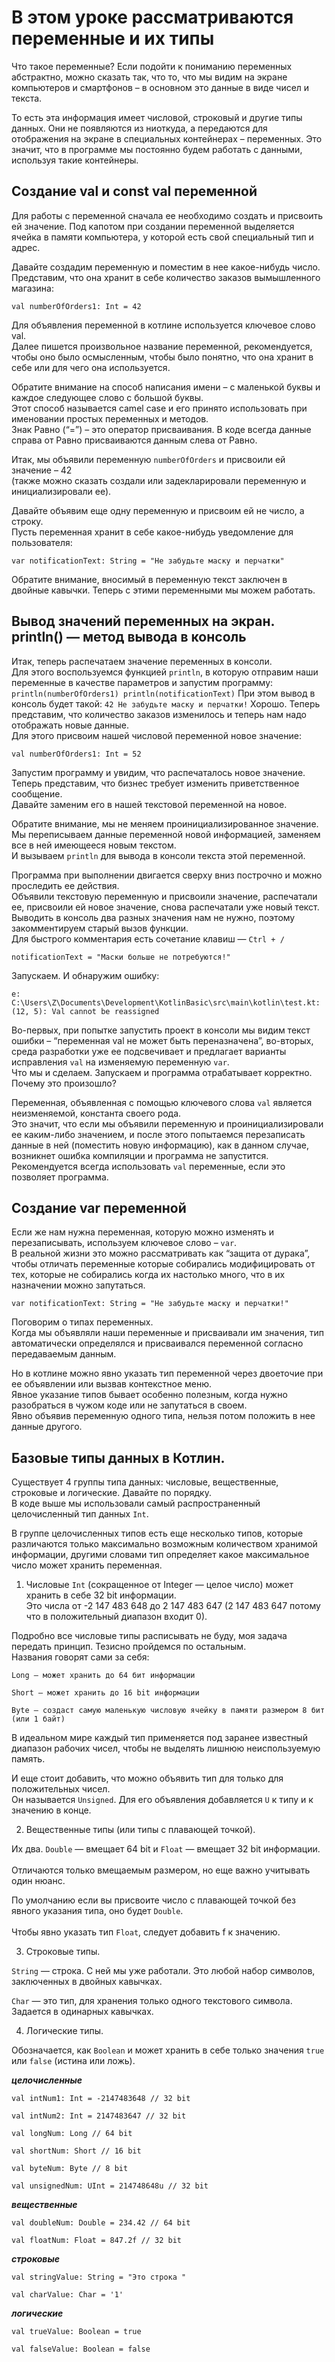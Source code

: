 # В этом уроке рассматриваются переменные и их типы
Что такое переменные?
Если подойти к пониманию переменных абстрактно, можно сказать так, что то, что мы видим на экране компьютеров
и смартфонов – в основном это данные в виде чисел и текста. 

То есть эта информация имеет числовой,
строковый и другие типы данных. Они не появляются из ниоткуда, а передаются для отображения на экране
в специальных контейнерах – переменных. Это значит, что в программе мы постоянно будем работать с данными,
используя такие контейнеры.

## Создание val и const val переменной
Для работы с переменной сначала ее необходимо создать и присвоить ей значение. Под капотом при создании переменной
выделяется ячейка в памяти компьютера, у которой есть свой специальный тип и адрес. 

Давайте создадим переменную и поместим в нее какое-нибудь число.
Представим, что она хранит в себе количество заказов вымышленного магазина:

`val numberOfOrders1: Int = 42`

Для объявления переменной в котлине используется ключевое слово val. <br>Далее пишется произвольное название переменной,
рекомендуется, чтобы оно было осмысленным, чтобы было понятно, что она хранит в себе или для чего она используется.

Обратите внимание на способ написания имени – с маленькой буквы и каждое следующее слово с большой буквы.<br>
Этот способ называется camel case и его принято использовать при именовании простых переменных и методов.<br>
Знак Равно (“=”) – это оператор присваивания. В коде всегда данные справа от Равно присваиваются данным слева от Равно.

Итак, мы объявили переменную `numberOfOrders` и присвоили ей значение – 42<br>
(также можно сказать создали или задекларировали переменную и инициализировали ее).

Давайте объявим еще одну переменную и присвоим ей не число, а строку.<br> 
Пусть переменная хранит в себе какое-нибудь уведомление для пользователя:

`var notificationText: String = "Не забудьте маску и перчатки"`

Обратите внимание, вносимый в переменную текст заключен в двойные кавычки. 
Теперь с этими переменными мы можем работать.

## Вывод значений переменных на экран. println() — метод вывода в консоль
Итак, теперь распечатаем значение переменных в консоли. <br>Для этого воспользуемся функцией `println`,
в которую отправим наши переменные в качестве параметров и запустим программу:
``
println(numberOfOrders1)
println(notificationText)
``
При этом вывод в консоль будет такой:
``
42
Не забудьте маску и перчатки!
``
Хорошо. Теперь представим, что количество заказов изменилось и теперь нам надо отображать новые данные.<br>
Для этого присвоим нашей числовой переменной новое значение:

`val numberOfOrders1: Int = 52`

Запустим программу и увидим, что распечаталось новое значение. Теперь представим, что бизнес требует изменить
приветственное сообщение.<br> Давайте заменим его в нашей текстовой переменной на новое.

Обратите внимание, мы не меняем проинициализированное значение. <br>Мы переписываем данные переменной новой информацией,
заменяем все в ней имеющееся новым текстом.<br> И вызываем `println` для вывода в консоли текста этой переменной.

Программа при выполнении двигается сверху вниз построчно и можно проследить ее действия.<br>
Объявили текстовую переменную и присвоили значение, распечатали ее, присвоили ей новое значение,
снова распечатали уже новый текст. <br>Выводить в консоль два разных значения нам не нужно,
поэтому закомментируем старый вызов функции. <br>Для быстрого комментария есть сочетание клавиш — `Ctrl + /`

`notificationText = "Маски больше не потребуются!"`

Запускаем. И обнаружим ошибку:

`e: C:\Users\Z\Documents\Development\KotlinBasic\src\main\kotlin\test.kt: (12, 5): Val cannot be reassigned`

Во-первых, при попытке запустить проект в консоли мы видим текст ошибки – “переменная val не может быть переназначена”,
во-вторых, среда разработки уже ее подсвечивает и предлагает варианты исправления `val` на изменяемую переменную `var`.<br>
Что мы и сделаем. Запускаем и программа отрабатывает корректно. Почему это произошло?

Переменная, объявленная с помощью ключевого слова `val` является неизменяемой, константа своего рода.<br> 
Это значит, что если мы объявили переменную и проинициализировали ее каким-либо значением, и после этого попытаемся
перезаписать данные в ней (поместить новую информацию), как в данном случае,
возникнет ошибка компиляции и программа не запустится.<br> Рекомендуется всегда использовать `val` переменные,
если это позволяет программа.

## Создание var переменной
Если же нам нужна переменная, которую можно изменять и перезаписывать, используем ключевое слово – `var`.<br>
В реальной жизни это можно рассматривать как “защита от дурака”, чтобы отличать переменные
которые собирались модифицировать от тех, которые не собирались когда их настолько много,
что в их назначении можно запутаться.

`var notificationText: String = "Не забудьте маску и перчатки!"`

Поговорим о типах переменных.<br> Когда мы объявляли наши переменные и присваивали им значения,
тип автоматически определялся и присваивался переменной согласно передаваемым данным. 

Но в котлине можно явно указать тип переменной через двоеточие при ее объявлении или вызвав контекстное меню.<br>
Явное указание типов бывает особенно полезным, когда нужно разобраться в чужом коде или не запутаться в своем.<br>
Явно объявив переменную одного типа, нельзя потом положить в нее данные другого.

## Базовые типы данных в Котлин.
Существует 4 группы типа данных: числовые, вещественные, строковые и логические. Давайте по порядку.<br>
В коде выше мы использовали самый распространенный целочисленный тип данных `Int`. 

В группе целочисленных типов есть еще несколько типов, которые различаются только максимально возможным
количеством хранимой информации, другими словами тип определяет какое максимальное число может хранить переменная.

1. Числовые
`Int` (сокращенное от Integer — целое число) может хранить в себе 32 bit информации.<br> 
Это числа от -2 147 483 648 до 2 147 483 647 (2 147 483 647 потому что в положительный диапазон входит 0).  

Подробно все числовые типы расписывать не буду, моя задача передать принцип. Тезисно пройдемся по остальным.<br> 
Названия говорят сами за себя:

`Long — может хранить до 64 бит информации`

`Short — может хранить до 16 bit информации`

`Byte — создаст самую маленькую числовую ячейку в памяти размером 8 бит (или 1 байт)`

В идеальном мире каждый тип применяется под заранее известный диапазон рабочих чисел,
чтобы не выделять лишнюю неиспользуемую память.

И еще стоит добавить, что можно объявить тип для только для положительных чисел.<br>
Он называется `Unsigned`. Для его объявления добавляется `U` к типу и к значению в конце.

2. Вещественные типы (или типы с плавающей точкой).

Их два. `Double` — вмещает 64 bit и `Float` — вмещает 32 bit информации.<br>   
Отличаются только вмещаемым размером, но еще важно учитывать один нюанс. 

По умолчанию если вы присвоите число с плавающей точкой без явного указания типа, оно будет `Double`.<br>   
Чтобы явно указать тип `Float`, следует добавить f к значению.

3. Строковые типы.

`String` — строка. С ней мы уже работали. Это любой набор символов, заключенных в двойных кавычках.

`Char` — это тип, для хранения только одного текстового символа. Задается в одинарных кавычках.

4. Логические типы.

Обозначается, как `Boolean` и может хранить в себе только значения `true` или `false` (истина или ложь).

***целочисленные***

`val intNum1: Int = -2147483648 // 32 bit`

`val intNum2: Int = 2147483647 // 32 bit`

`val longNum: Long // 64 bit`

`val shortNum: Short // 16 bit`

`val byteNum: Byte // 8 bit`

`val unsignedNum: UInt = 214748648u // 32 bit`

***вещественные***

`val doubleNum: Double = 234.42 // 64 bit`

`val floatNum: Float = 847.2f // 32 bit`

***строковые***

`val stringValue: String = "Это строка "`

`val charValue: Char = '1'`

***логические***

`val trueValue: Boolean = true`

`val falseValue: Boolean = false`
